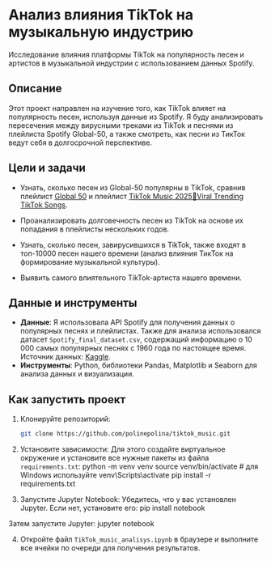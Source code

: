# Анализ влияния TikTok на музыкальную индустрию
Исследование влияния платформы TikTok на популярность песен и артистов в музыкальной индустрии с использованием данных Spotify.

## Описание
Этот проект направлен на изучение того, как TikTok влияет на популярность песен, используя данные из Spotify. Я буду анализировать пересечения между вирусными треками из TikTok и песнями из плейлиста Spotify Global-50, а также смотреть, как песни из ТикТок ведут себя в долгосрочной перспективе.

## Цели и задачи
- Узнать, сколько песен из Global-50 популярны в TikTok, сравнив плейлист [Global 50](https://open.spotify.com/playlist/37i9dQZEVXbMDoHDwVN2tF) и плейлист [TikTok Music 2025💯Viral Trending TikTok Songs](https://open.spotify.com/playlist/57EG9lWmdn7HHofXuQVsow).

- Проанализировать долговечность песен из TikTok на основе их попадания в плейлисты нескольких годов.

- Узнать, сколько песен, завирусившихся в TikTok, также входят в топ-10000 песен нашего времени (анализ влияния ТикТок на формирование музыкальной культуры).
    
- Выявить самого влиятельного TikTok-артиста нашего времени.


## Данные и инструменты
- **Данные**: Я использовала API Spotify для получения данных о популярных песнях и плейлистах. Также для анализа использовался датасет `Spotify_final_dataset.csv`, содержащий информацию о 10 000 самых популярных песнях с 1960 года по настоящее время.  
Источник данных: [Kaggle](https://www.kaggle.com/datasets/joebeachcapital/top-10000-spotify-songs-1960-now/data?select=top_10000_1960-now.csv).  
- **Инструменты**: Python, библиотеки Pandas, Matplotlib и Seaborn для анализа данных и визуализации.

## Как запустить проект
1. Клонируйте репозиторий:
   ```bash
   git clone https://github.com/polinepolina/tiktok_music.git

2. Установите зависимости: Для этого создайте виртуальное окружение и установите все нужные пакеты из файла `requirements.txt`:
python -m venv venv
source venv/bin/activate  # для Windows используйте venv\Scripts\activate
pip install -r requirements.txt

3. Запустите Jupyter Notebook: Убедитесь, что у вас установлен Jupyter. Если нет, установите его:
pip install notebook

Затем запустите Jupyter:
jupyter notebook

4. Откройте файл `TikTok_music_analisys.ipynb` в браузере и выполните все ячейки по очереди для получения результатов.

